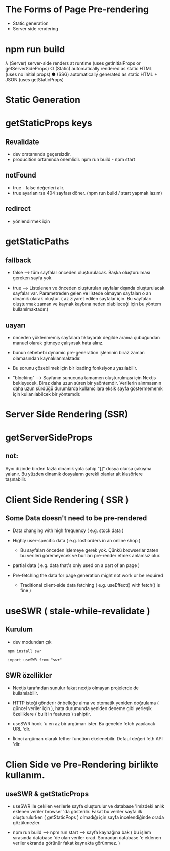 # The Forms of Page Pre-rendering
 - Static generation 
 - Server side rendering


# npm run build

λ  (Server)  server-side renders at runtime (uses getInitialProps or getServerSideProps)
○  (Static)  automatically rendered as static HTML (uses no initial props)
●  (SSG)     automatically generated as static HTML + JSON (uses getStaticProps)

# Static Generation 
# getStaticProps keys

## Revalidate

* dev oratamında geçersizdir.
* producition ortamında önemlidir. npm run build - npm start

## notFound

* true - false değerleri alır.
* true ayarlanırsa 404 sayfası döner. (npm run build / start yapmak lazım)

## redirect 

* yönlendirmek için 

# getStaticPaths

## fallback

* false --> tüm sayfalar önceden oluşturulacak. Başka oluşturulması gereken sayfa yok.

* true --> Listelenen ve önceden oluşturulan sayfalar dışında oluşturulacak sayfalar var. Parametreden gelen ve listede olmayan sayfaları o an dinamik olarak oluştur. ( az ziyaret edilen sayfalar için. Bu sayfaları oluşturmak zaman ve kaynak kaybına neden olabileceği için bu yöntem kullanılmaktadır.)

## uayarı

* önceden yüklenmemiş sayfalara tıklayarak değilde arama çubuğundan manuel olarak gitmeye çalışırsak hata alırız.
* bunun sebebebi dynamic pre-generation işleminin biraz zaman olamasından kaynaklanmaktadır.
* Bu sorunu çözebilmek için bir loading fonksiyonu yazılabilir.

 * "blocking" --> Sayfanın sunucuda tamamen oluşturulması için Nextjs bekleyecek. Biraz daha uzun süren bir yaöntemdir. Verilerin alınmasının daha uzun sürdüğü durumlarda kullanıcılara eksik sayfa göstermememk için kullanılabilcek bir yöntemdir.


# Server Side Rendering (SSR)

# getServerSideProps

## not: 

Aynı dizinde birden fazla dinamik yola sahip "[]" dosya olursa çakışma yalanır.
Bu yüzden dinamik dosyaların gerekli olanlar alt klasörlere taşınabilir.


# Client Side Rendering ( SSR )

## Some Data doesn't need to be pre-rendered 

* Data changing  with high frequency ( e.g. stock data )

* Highly user-specific data ( e.g. lost orders in an online shop )

    *  Bu sayfaları önceden işlemeye gerek yok. Çünkü browserlar zaten bu verileri göremeyecek ve bunları pre-render etmek anlamsız olur.

* partial data ( e.g. data that's only used on a part of an page )

* Pre-fetching the data for page generation might not work or be required 

    * Traditional client-side data fetching ( e.g. useEffect() with fetch() is fine )     

# useSWR ( stale-while-revalidate )

## Kurulum
* dev modundan çık

```
 npm install swr

 import useSWR from "swr"
```

## SWR özellikler

* Nextjs tarafından sunulur fakat nextjs olmayan projelerde de kullanılabilir.

* HTTP isteği gönderir önbelleğe alma ve otomatik yeniden doğrulama ( güncel veriler için ), hata durumunda yeniden deneme gibi yerleşik özelliklere ( built in features ) sahiptir.  

* useSWR hook 'u en az bir argüman ister. Bu genelde fetch yapılacak URL 'dir.

* İkinci argüman olarak fether function ekelenebilir. Defaul değeri feth API 'dir.

# Clien Side ve Pre-Rendering birlikte kullanım.

## useSWR & getStaticProps

* useSWR ile çekilen verilerle sayfa oluşturulur ve database 'imizdeki anlık eklenen veriler browser 'da gösterilir. Fakat bu veriler sayfa ilk oluşturulurken ( getStaticPops ) olmadığı için sayfa incelendiğinde orada gözükmezler.

* npm run build --> npm run start --> sayfa kaynağına bak ( bu işlem sırasında database 'de olan veriler orad. Sonradan database 'e eklenen veriler ekranda görünür fakat kaynakta görünmez. )